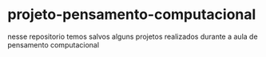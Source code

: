# projeto-pensamento-computacional
nesse repositorio temos salvos alguns projetos realizados durante a aula de pensamento computacional
